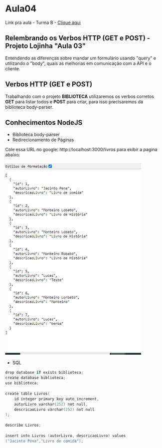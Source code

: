 # Aula04

Link pra aula - Turma B - <a href="https://meet.google.com/qev-hfar-use">Clique aqui</a>

## Relembrando os Verbos HTTP (GET e POST) - Projeto Lojinha "Aula 03"
Entendendo as diferenças sobre mandar um formulário usando "query" e utilizando o "body", quais as melhorias em comunicação com a API e o cliente.

## Verbos HTTP (GET e POST)
Trabalhando com o projeto **BIBLIOTECA** utilizaremos os verbos corretos **GET** para listar todos e **POST** para criar, para isso precisaremos da biblioteca body-parser.

## Conhecimentos NodeJS
- Biblioteca body-parser
- Redirecionamento de Páginas

Cole essa URL no google: http://localhost:3000/livros
para exibir a pagina abaixo: 

![alt text](image.png)

- SQL
```C
drop database if exists biblioteca;
create database biblioteca;
use biblioteca;

create table Livros(
    id integer primary key auto_increment,
    autorLivro varchar(252) not null,
    descricaoLivro varchar(252) not null
);

describe Livros;

insert into Livros (autorLivro, descricaoLivro) values
("Jacinto Pena","Livro de comida");
```
